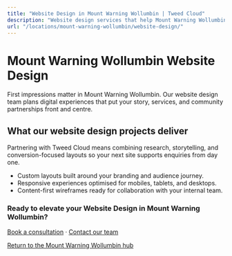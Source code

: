 ```yaml
---
title: "Website Design in Mount Warning Wollumbin | Tweed Cloud"
description: "Website design services that help Mount Warning Wollumbin businesses stand out online."
url: "/locations/mount-warning-wollumbin/website-design/"
---
```


# Mount Warning Wollumbin Website Design

First impressions matter in Mount Warning Wollumbin. Our website design team plans digital experiences that put your story, services, and community partnerships front and centre.

## What our website design projects deliver

Partnering with Tweed Cloud means combining research, storytelling, and conversion-focused layouts so your next site supports enquiries from day one.

- Custom layouts built around your branding and audience journey.
- Responsive experiences optimised for mobiles, tablets, and desktops.
- Content-first wireframes ready for collaboration with your internal team.

### Ready to elevate your Website Design in Mount Warning Wollumbin?

[Book a consultation](/consultation/) · [Contact our team](/contact/)

[Return to the Mount Warning Wollumbin hub](/locations/mount-warning-wollumbin/)
